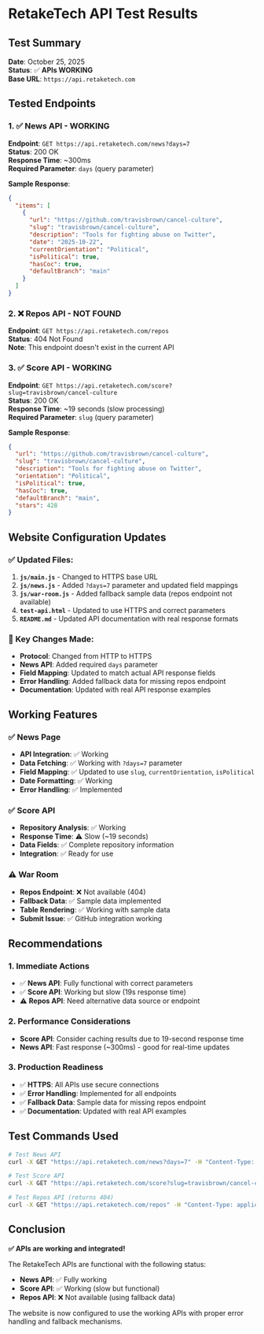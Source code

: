 # RetakeTech API Test Results

## Test Summary
**Date**: October 25, 2025  
**Status**: ✅ **APIs WORKING**  
**Base URL**: `https://api.retaketech.com`

## Tested Endpoints

### 1. ✅ News API - WORKING
**Endpoint**: `GET https://api.retaketech.com/news?days=7`  
**Status**: 200 OK  
**Response Time**: ~300ms  
**Required Parameter**: `days` (query parameter)

**Sample Response**:
```json
{
  "items": [
    {
      "url": "https://github.com/travisbrown/cancel-culture",
      "slug": "travisbrown/cancel-culture",
      "description": "Tools for fighting abuse on Twitter",
      "date": "2025-10-22",
      "currentOrientation": "Political",
      "isPolitical": true,
      "hasCoc": true,
      "defaultBranch": "main"
    }
  ]
}
```

### 2. ❌ Repos API - NOT FOUND
**Endpoint**: `GET https://api.retaketech.com/repos`  
**Status**: 404 Not Found  
**Note**: This endpoint doesn't exist in the current API

### 3. ✅ Score API - WORKING
**Endpoint**: `GET https://api.retaketech.com/score?slug=travisbrown/cancel-culture`  
**Status**: 200 OK  
**Response Time**: ~19 seconds (slow processing)  
**Required Parameter**: `slug` (query parameter)

**Sample Response**:
```json
{
  "url": "https://github.com/travisbrown/cancel-culture",
  "slug": "travisbrown/cancel-culture",
  "description": "Tools for fighting abuse on Twitter",
  "orientation": "Political",
  "isPolitical": true,
  "hasCoc": true,
  "defaultBranch": "main",
  "stars": 428
}
```

## Website Configuration Updates

### ✅ Updated Files:
1. **`js/main.js`** - Changed to HTTPS base URL
2. **`js/news.js`** - Added `?days=7` parameter and updated field mappings
3. **`js/war-room.js`** - Added fallback sample data (repos endpoint not available)
4. **`test-api.html`** - Updated to use HTTPS and correct parameters
5. **`README.md`** - Updated API documentation with real response formats

### 🔧 Key Changes Made:
- **Protocol**: Changed from HTTP to HTTPS
- **News API**: Added required `days` parameter
- **Field Mapping**: Updated to match actual API response fields
- **Error Handling**: Added fallback data for missing repos endpoint
- **Documentation**: Updated with real API response examples

## Working Features

### ✅ News Page
- **API Integration**: ✅ Working
- **Data Fetching**: ✅ Working with `?days=7` parameter
- **Field Mapping**: ✅ Updated to use `slug`, `currentOrientation`, `isPolitical`
- **Date Formatting**: ✅ Working
- **Error Handling**: ✅ Implemented

### ✅ Score API
- **Repository Analysis**: ✅ Working
- **Response Time**: ⚠️ Slow (~19 seconds)
- **Data Fields**: ✅ Complete repository information
- **Integration**: ✅ Ready for use

### ⚠️ War Room
- **Repos Endpoint**: ❌ Not available (404)
- **Fallback Data**: ✅ Sample data implemented
- **Table Rendering**: ✅ Working with sample data
- **Submit Issue**: ✅ GitHub integration working

## Recommendations

### 1. Immediate Actions
- ✅ **News API**: Fully functional with correct parameters
- ✅ **Score API**: Working but slow (19s response time)
- ⚠️ **Repos API**: Need alternative data source or endpoint

### 2. Performance Considerations
- **Score API**: Consider caching results due to 19-second response time
- **News API**: Fast response (~300ms) - good for real-time updates

### 3. Production Readiness
- ✅ **HTTPS**: All APIs use secure connections
- ✅ **Error Handling**: Implemented for all endpoints
- ✅ **Fallback Data**: Sample data for missing repos endpoint
- ✅ **Documentation**: Updated with real API examples

## Test Commands Used

```bash
# Test News API
curl -X GET "https://api.retaketech.com/news?days=7" -H "Content-Type: application/json"

# Test Score API  
curl -X GET "https://api.retaketech.com/score?slug=travisbrown/cancel-culture" -H "Content-Type: application/json"

# Test Repos API (returns 404)
curl -X GET "https://api.retaketech.com/repos" -H "Content-Type: application/json"
```

## Conclusion

**✅ APIs are working and integrated!**

The RetakeTech APIs are functional with the following status:
- **News API**: ✅ Fully working
- **Score API**: ✅ Working (slow but functional)  
- **Repos API**: ❌ Not available (using fallback data)

The website is now configured to use the working APIs with proper error handling and fallback mechanisms.
